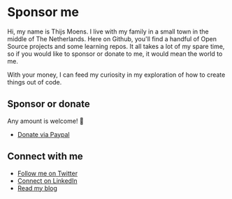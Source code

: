 # Sponsor me

Hi, my name is Thijs Moens. I live with my family in a small town in the middle of The Netherlands. Here on Github, you'll find a handful of Open Source projects and some learning repos. It all takes a lot of my spare time, so if you would like to sponsor or donate to me, it would mean the world to me. 

With your money, I can feed my curiosity in my exploration of how to create things out of code.

## Sponsor or donate
Any amount is welcome! 🙏
- [Donate via Paypal](https://thijs.website/go/sponsor-github/)

## Connect with me
- [Follow me on Twitter](https://twitter.com/thijsmoens/)
- [Connect on LinkedIn](https://linkedin.com/in/thijsmoens/)
- [Read my blog](https://thijs.website/)
